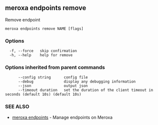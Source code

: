 ## meroxa endpoints remove

Remove endpoint

```
meroxa endpoints remove NAME [flags]
```

### Options

```
  -f, --force   skip confirmation
  -h, --help    help for remove
```

### Options inherited from parent commands

```
      --config string      config file
      --debug              display any debugging information
      --json               output json
      --timeout duration   set the duration of the client timeout in seconds (default 10s) (default 10s)
```

### SEE ALSO

* [meroxa endpoints](meroxa_endpoints.md)	 - Manage endpoints on Meroxa

